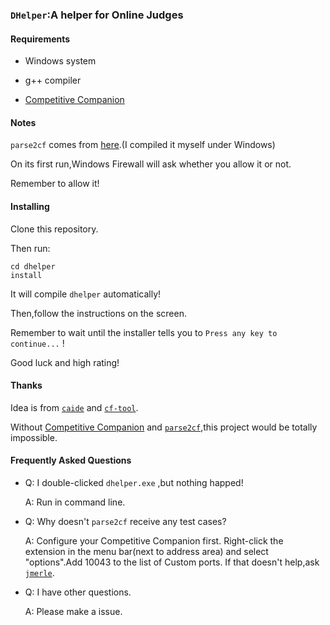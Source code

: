 ### `DHelper`:A helper for Online Judges

#### Requirements

- Windows system

- g++ compiler
- [Competitive Companion](https://github.com/jmerle/competitive-companion)

#### Notes

`parse2cf` comes from [here]().(I compiled it myself under Windows)

On its first run,Windows Firewall will ask whether you allow it or not.

Remember to allow it!

#### Installing

Clone this repository.

Then run:

```
cd dhelper
install
```

It will compile `dhelper` automatically!

Then,follow the instructions on the screen.

Remember to wait until the installer tells you to `Press any key to continue...`  !

Good luck and high rating!

#### Thanks

Idea is from [`caide`](https://github.com/slycelote/caide) and [`cf-tool`](https://github.com/xalanq/cf-tool).

Without [Competitive Companion](https://github.com/jmerle/competitive-companion) and [`parse2cf`](),this project would be totally impossible.

#### Frequently Asked Questions

- Q: I double-clicked `dhelper.exe` ,but nothing happed!

  A: Run in command line.

- Q: Why doesn't `parse2cf` receive any test cases?

  A: Configure your Competitive Companion first. Right-click the extension in the menu bar(next to address area) and select "options".Add 10043 to the list of Custom ports. If that doesn't help,ask [`jmerle`](https://github.com/jmerle).

- Q: I have other questions.

  A: Please make a issue.
